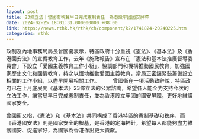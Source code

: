 ```yaml
---
layout: post
title: 23條立法｜曾國衞稱冀早日完成憲制責任　為港設牢固國安屏障
date: 2024-02-25 18:01:31.000000000 +08:00
link: https://news.rthk.hk/rthk/ch/component/k2/1741824-20240225.htm
categories: rthk
---
```


政制及內地事務局局長曾國衞表示，特區政府十分重視《憲法》、《基本法》及《香港國安法》的宣傳教育工作，去年《施政報告》宣布在「憲法和基本法推廣督導委員會」下設立「愛國主義教育工作小組」，協調部門和機構推動國民教育，加強國家歷史文化和國情教育，持之以恆地推動愛國主義教育，當局正密鑼緊鼓籌備設立相關的工作小組，以盡早開展相關工作。
　　 
曾國衞在一項活動致辭說，特區政府已在上月底展開《基本法》23條立法的公眾諮詢，希望各人能全力支持今次的立法工作，讓當局早日完成憲制責任，並為香港設立牢固的國安屏障，更好地維護國家安全。

曾國衞又指，《憲法》和《基本法》共同構成了香港特區的憲制基礎和秩序，而《香港國安法》則是國家安全的根基，是香港的定海神針，希望每人都能夠盡力維護國安、促進家好，為國家為香港作出更大貢獻。
